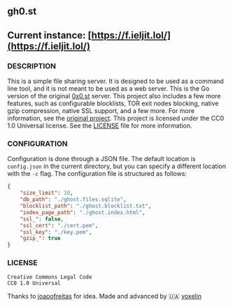## gh0.st

## Current instance: [https://f.ieljit.lol/](https://f.ieljit.lol/)

### DESCRIPTION

This is a simple file sharing server. It is designed to be used as a command line tool, and it is not meant to be used as a web server. This is the Go version of the original [0x0.st](https://0x0.st) server. This project also includes a few more features, such as configurable blocklists, TOR exit nodes blocking, native gzip compression, native SSL support, and a few more. For more information, see the [original project](https://git.0x0.st/mia/0x0). This project is licensed under the CC0 1.0 Universal license. See the [LICENSE](/LICENSE) file for more information.

### CONFIGURATION

Configuration is done through a JSON file. The default location is `config.json` in the current directory, but you can specify a different location with the `-c` flag. The configuration file is structured as follows:

```json
{
    "size_limit": 10,
    "db_path": "./ghost.files.sqlite",
    "blocklist_path": "./ghost.blocklist.txt",
    "index_page_path": "./ghost.index.html",
    "ssl_": false,
    "ssl_cert": "./cert.pem",
    "ssl_key": "./key.pem",
    "gzip_": true
}
```

### LICENSE

```
Creative Commons Legal Code
CC0 1.0 Universal
```

Thanks to [joaoofreitas](https://github.com/joaoofreitas) for idea. Made and advanced by 🇺🇦 [voxelin](https://github.com/voxelin)
